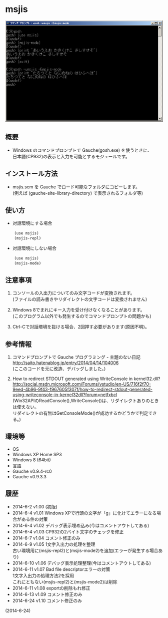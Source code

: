 # msjis

![image](image.png)

## 概要
- Windows のコマンドプロンプトで Gauche(gosh.exe) を使うときに、  
  日本語(CP932)の表示と入力を可能とするモジュールです。


## インストール方法
- msjis.scm を Gauche でロード可能なフォルダにコピーします。  
  (例えば (gauche-site-library-directory) で表示されるフォルダ等)


## 使い方
- 対話環境にする場合
```
    (use msjis)
    (msjis-repl)
```

- 対話環境にしない場合
```
    (use msjis)
    (msjis-mode)
```


## 注意事項
1. コンソールの入出力についてのみ文字コードが変換されます。  
   (ファイルの読み書きやリダイレクトの文字コードは変換されません)

2. Windows 8でまれにキー入力を受け付けなくなることがあります。  
   (このプログラム以外でも発生するのでコマンドプロンプトの問題かも)

3. Ctrl-Cで対話環境を抜ける場合、2回押す必要があります(原因不明)。


## 参考情報
1. コマンドプロンプトで Gauche プログラミング - 主題のない日記  
   http://saito.hatenablog.jp/entry/2014/04/14/104006  
   (ここのコードを元に改造、デバッグしました。)

2. How to redirect STDOUT generated using WriteConsole in kernel32.dll?  
   http://social.msdn.microsoft.com/Forums/vstudio/en-US/716f2f70-9eed-4b96-9f43-f967605f307f/how-to-redirect-stdout-generated-using-writeconsole-in-kernel32dll?forum=netfxbcl  
   (Win32APIのReadConsole(),WriteConsole()は、リダイレクトありのときは使えない。  
   リダイレクトの有無はGetConsoleMode()が成功するかどうかで判定できる。)


## 環境等
- OS
 - Windows XP Home SP3
 - Windows 8 (64bit)
- 言語
 - Gauche v0.9.4-rc0
 - Gauche v0.9.3.3

## 履歴
- 2014-6-2  v1.00 (初版)
- 2014-6-4  v1.01 Windows XPで行頭の文字が「g」に化けてエラーになる場合がある件の対策
- 2014-6-4  v1.02 デバッグ表示埋め込み(今はコメントアウトしてある)
- 2014-6-4  v1.03 CP932の2バイト文字のチェックを修正
- 2014-6-7  v1.04 コメント修正のみ
- 2014-6-9  v1.05 1文字入出力の処理を整理  
  古い環境用に(msjis-repl2)と(msjis-mode2)を追加(エラーが発生する場合あり)
- 2014-6-10 v1.06 デバッグ表示処理整理(今はコメントアウトしてある)
- 2014-6-11 v1.07 Bad file descriptorエラーの対策  
  1文字入出力の処理方法2を採用  
  これにともない(msjis-repl2)と(msjis-mode2)は削除
- 2014-6-11 v1.08 exportの削除もれ修正
- 2014-6-13 v1.09 コメント修正のみ
- 2014-6-24 v1.10 コメント修正のみ


(2014-6-24)
